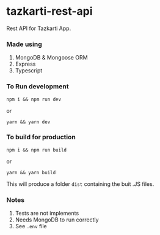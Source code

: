 # tazkarti-rest-api

Rest API for Tazkarti App.

### Made using
1. MongoDB & Mongoose ORM
2. Express
3. Typescript

### To Run development
``` npm i && npm run dev ```

or

``` yarn && yarn dev ```
### To build for production
``` npm i && npm run build ```

or

``` yarn && yarn build ```


This will produce a folder `dist` containing the buit .JS files.

### Notes
1. Tests are not implements
2. Needs MongoDB to run correctly
3. See `.env` file
